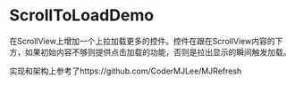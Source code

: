# ScrollToLoadDemo

在ScrollView上增加一个上拉加载更多的控件。控件在跟在ScrollView内容的下方，如果初始内容不够则提供点击加载的功能，否则是拉出显示的瞬间触发加载。

实现和架构上参考了https://github.com/CoderMJLee/MJRefresh
